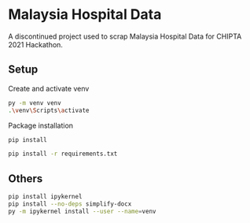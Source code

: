 # Malaysia Hospital Data
A discontinued project used to scrap Malaysia Hospital Data for CHIPTA 2021 Hackathon.

## Setup
Create and activate venv
```bash
py -m venv venv
.\venv\Scripts\activate
```
Package installation
```bash
pip install
```
```bash
pip install -r requirements.txt
```

## Others
```bash
pip install ipykernel
pip install --no-deps simplify-docx
py -m ipykernel install --user --name=venv 
```
